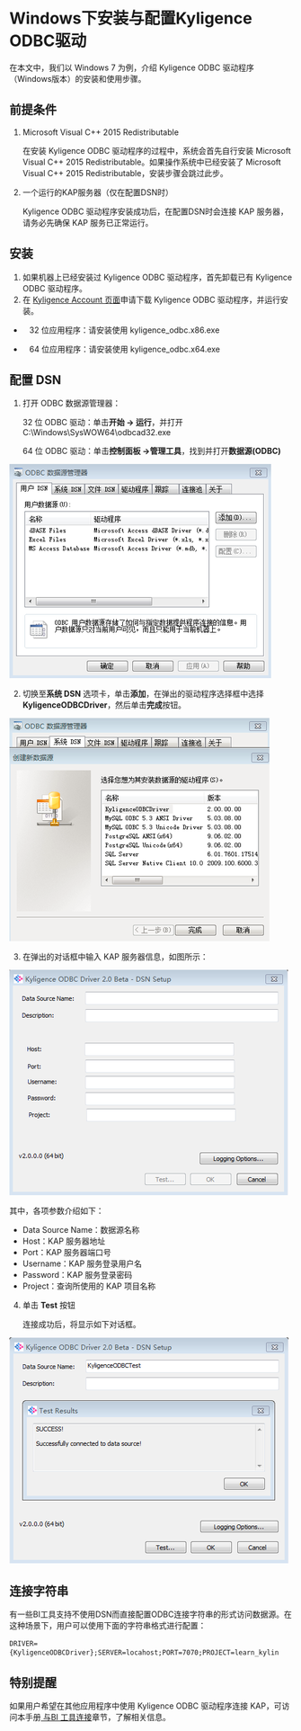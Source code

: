 # Windows下安装与配置Kyligence ODBC驱动

在本文中，我们以 Windows 7 为例，介绍 Kyligence ODBC 驱动程序（Windows版本）的安装和使用步骤。

## 前提条件

1. Microsoft Visual C++ 2015 Redistributable

   在安装 Kyligence ODBC 驱动程序的过程中，系统会首先自行安装 Microsoft Visual C++ 2015 Redistributable。如果操作系统中已经安装了 Microsoft Visual C++ 2015 Redistributable，安装步骤会跳过此步。

2. 一个运行的KAP服务器（仅在配置DSN时）

   Kyligence ODBC 驱动程序安装成功后，在配置DSN时会连接 KAP 服务器，请务必先确保 KAP 服务已正常运行。

## 安装

1. 如果机器上已经安装过 Kyligence ODBC 驱动程序，首先卸载已有 Kyligence ODBC 驱动程序。
2. 在 [Kyligence Account 页面](http://account.kyligence.io)申请下载 Kyligence ODBC 驱动程序，并运行安装。

-     32 位应用程序：请安装使用 kyligence_odbc.x86.exe

-     64 位应用程序：请安装使用 kyligence_odbc.x64.exe


## 配置 DSN

1. 打开 ODBC 数据源管理器：

   32 位 ODBC 驱动：单击**开始 -> 运行**，并打开 C:\Windows\SysWOW64\odbcad32.exe

   64 位 ODBC 驱动：单击**控制面板 ->管理工具**，找到并打开**数据源(ODBC)**

![ODBC 数据源管理器](images/kyligence_odbc_01.png)

2. 切换至**系统 DSN** 选项卡，单击**添加**，在弹出的驱动程序选择框中选择 **KyligenceODBCDriver**，然后单击**完成**按钮。

![dbc](images/odbc2.png)

3. 在弹出的对话框中输入 KAP 服务器信息，如图所示：

![DSN 设置](images/kyligence_odbc_03.png)

其中，各项参数介绍如下：

- Data Source Name：数据源名称
- Host：KAP 服务器地址
- Port：KAP 服务器端口号
- Username：KAP 服务登录用户名
- Password：KAP 服务登录密码
- Project：查询所使用的 KAP 项目名称



4. 单击 **Test** 按钮

   连接成功后，将显示如下对话框。

![连接成功](images/kyligence_odbc_04.png)

## 连接字符串

有一些BI工具支持不使用DSN而直接配置ODBC连接字符串的形式访问数据源。在这种场景下，用户可以使用下面的字符串格式进行配置：

```
DRIVER={KyligenceODBCDriver};SERVER=locahost;PORT=7070;PROJECT=learn_kylin
```

<!--请将SERVER，PORT及PROJECT中的信息替换成您所使用的KAP的信息。-->

## 特别提醒

如果用户希望在其他应用程序中使用 Kyligence ODBC 驱动程序连接 KAP，可访问本手册[ 与BI 工具连接](../integration/README.md)章节，了解相关信息。

